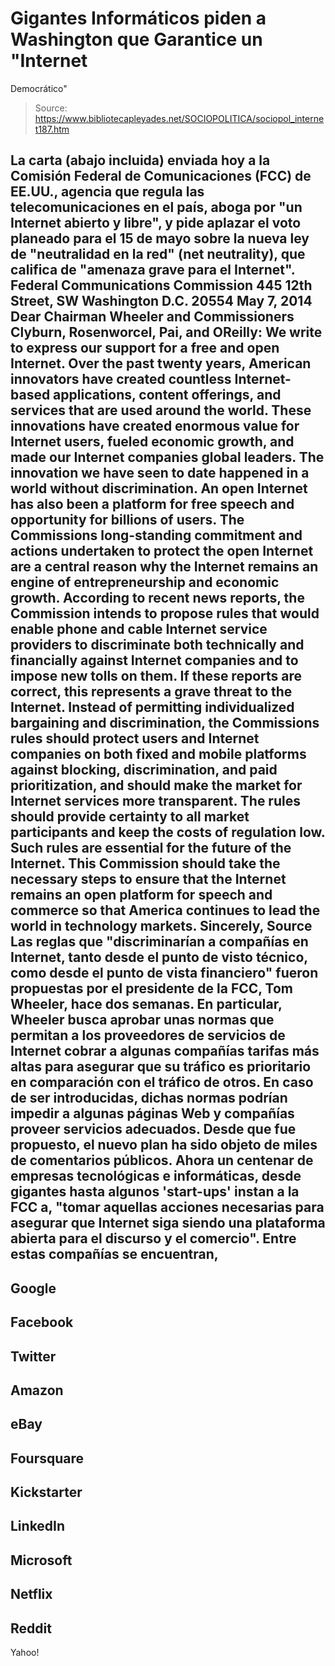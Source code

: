 # Gigantes Informáticos piden a Washington que Garantice un "Internet 
Democrático"

> Source: https://www.bibliotecapleyades.net/SOCIOPOLITICA/sociopol_internet187.htm

La carta (abajo incluida) enviada hoy a la
Comisión Federal de Comunicaciones
(FCC) de EE.UU., agencia que regula las telecomunicaciones en el
país, aboga por "un
Internet abierto y libre", y pide aplazar el voto planeado para
el 15 de mayo sobre la nueva ley de "neutralidad en la red" (net
neutrality), que califica de "amenaza grave para el Internet".
Federal
Communications Commission
445 12th Street, SW
Washington D.C.
20554
May 7, 2014
Dear Chairman Wheeler and Commissioners Clyburn, Rosenworcel, Pai, and OReilly:
We write to express our support
for a free and open Internet. Over the past twenty years,
American innovators have created countless Internet-based
applications, content offerings,
and services that are used around the world.
These innovations
have created enormous value for Internet users, fueled economic
growth, and made our Internet companies global leaders. The
innovation we have seen to date happened in a world without
discrimination. An open Internet has also been a platform for
free speech and opportunity for billions of users.
The
Commissions long-standing commitment and actions undertaken to
protect the open Internet are a central reason why the Internet
remains an engine of entrepreneurship and economic growth.
According to
recent news reports, the Commission intends to propose rules
that would enable phone and cable Internet service providers to
discriminate both technically and financially against Internet
companies and to impose new tolls on them.
If these reports
are correct, this represents a grave threat to the Internet.
Instead of
permitting individualized bargaining and discrimination, the
Commissions rules should protect users and Internet companies
on both fixed and mobile platforms against blocking, discrimination,
and paid prioritization, and should make the market for Internet
services more transparent.
The rules should provide certainty
to all market participants and keep the costs of regulation low.
Such rules are essential for the future of the Internet.
This
Commission should take the necessary steps to ensure that the
Internet remains an open platform for speech and commerce so
that America continues to lead the world in technology markets.
Sincerely,
Source
Las reglas que "discriminarían a compañías en
Internet, tanto desde
el punto de visto técnico, como desde el punto de vista financiero"
fueron propuestas por el presidente de la FCC, Tom Wheeler, hace dos
semanas.
En particular, Wheeler busca aprobar unas normas que
permitan a los proveedores de servicios de Internet cobrar a algunas
compañías tarifas más altas para asegurar que su tráfico es
prioritario en comparación con el tráfico de
otros.
En caso de ser introducidas, dichas normas podrían impedir a
algunas páginas Web y compañías proveer servicios adecuados.
Desde que fue propuesto, el nuevo plan ha sido objeto de miles de
comentarios públicos.
Ahora un centenar de empresas tecnológicas e
informáticas, desde gigantes hasta
algunos 'start-ups' instan a la FCC a,
"tomar aquellas acciones
necesarias para asegurar que Internet siga siendo una plataforma
abierta para el discurso y el comercio".
Entre estas compañías se
encuentran,
-
Google
-
Facebook
-
Twitter
-
Amazon
-
eBay
-
Foursquare
-
Kickstarter
-
LinkedIn
-
Microsoft
-
Netflix
-
Reddit
-
Yahoo!
